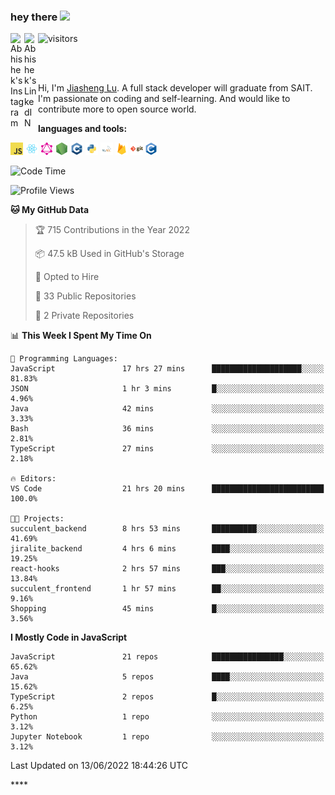 ### hey there <img src="https://media.giphy.com/media/hvRJCLFzcasrR4ia7z/giphy.gif" width="25px">
<a href="https://www.instagram.com/jiashengluljs/">
  <img align="left" alt="Abhishek's Instagram" width="22px" src="https://raw.githubusercontent.com/hussainweb/hussainweb/main/icons/instagram.png" />
</a>
<a href="https://www.linkedin.com/in/jiashenglujob/">
  <img align="left" alt="Abhishek's LinkedIN" width="22px" src="https://raw.githubusercontent.com/peterthehan/peterthehan/master/assets/linkedin.svg" />
</a>

![visitors](https://visitor-badge.glitch.me/badge?page_id=jonsnowljs.visitor-badge&left_color=green&right_color=red)

<br />
<br />

Hi, I'm [Jiasheng Lu](https://jonsnowljs.github.io/portfolio/). A full stack developer will graduate from SAIT. I'm passionate on coding and self-learning. And would like to contribute more to open source world.

**languages and tools:**  

<code><img height="20" src="https://raw.githubusercontent.com/github/explore/80688e429a7d4ef2fca1e82350fe8e3517d3494d/topics/javascript/javascript.png"></code>
<code><img height="20" src="https://raw.githubusercontent.com/github/explore/80688e429a7d4ef2fca1e82350fe8e3517d3494d/topics/react/react.png"></code>
<code><img height="20" src="https://raw.githubusercontent.com/github/explore/5c058a388828bb5fde0bcafd4bc867b5bb3f26f3/topics/graphql/graphql.png"></code>
<code><img height="20" src="https://raw.githubusercontent.com/github/explore/80688e429a7d4ef2fca1e82350fe8e3517d3494d/topics/nodejs/nodejs.png"></code>
<code><img height="20" src="https://raw.githubusercontent.com/github/explore/80688e429a7d4ef2fca1e82350fe8e3517d3494d/topics/cpp/cpp.png"></code>
<code><img height="20" src="https://raw.githubusercontent.com/github/explore/80688e429a7d4ef2fca1e82350fe8e3517d3494d/topics/python/python.png"></code>
<code><img height="20" src="https://raw.githubusercontent.com/github/explore/80688e429a7d4ef2fca1e82350fe8e3517d3494d/topics/mysql/mysql.png"></code>
<code><img height="20" src="https://raw.githubusercontent.com/github/explore/80688e429a7d4ef2fca1e82350fe8e3517d3494d/topics/firebase/firebase.png"></code>
<code><img height="20" src="https://raw.githubusercontent.com/github/explore/80688e429a7d4ef2fca1e82350fe8e3517d3494d/topics/git/git.png"></code>
<code><img height="20" src="https://github.com/jonsnowljs/portfolio/blob/master/src/assets/img/skill/c.svg"></code>


<!--START_SECTION:waka-->
![Code Time](http://img.shields.io/badge/Code%20Time-0%20secs-blue)

![Profile Views](http://img.shields.io/badge/Profile%20Views-14-blue)

**🐱 My GitHub Data** 

> 🏆 715 Contributions in the Year 2022
 > 
> 📦 47.5 kB Used in GitHub's Storage 
 > 
> 💼 Opted to Hire
 > 
> 📜 33 Public Repositories 
 > 
> 🔑 2 Private Repositories  
 > 
📊 **This Week I Spent My Time On** 

```text
💬 Programming Languages: 
JavaScript               17 hrs 27 mins      ████████████████████░░░░░   81.83% 
JSON                     1 hr 3 mins         █░░░░░░░░░░░░░░░░░░░░░░░░   4.96% 
Java                     42 mins             ░░░░░░░░░░░░░░░░░░░░░░░░░   3.33% 
Bash                     36 mins             ░░░░░░░░░░░░░░░░░░░░░░░░░   2.81% 
TypeScript               27 mins             ░░░░░░░░░░░░░░░░░░░░░░░░░   2.18%

🔥 Editors: 
VS Code                  21 hrs 20 mins      █████████████████████████   100.0%

🐱‍💻 Projects: 
succulent_backend        8 hrs 53 mins       ██████████░░░░░░░░░░░░░░░   41.69% 
jiralite_backend         4 hrs 6 mins        ████░░░░░░░░░░░░░░░░░░░░░   19.25% 
react-hooks              2 hrs 57 mins       ███░░░░░░░░░░░░░░░░░░░░░░   13.84% 
succulent_frontend       1 hr 57 mins        ██░░░░░░░░░░░░░░░░░░░░░░░   9.16% 
Shopping                 45 mins             █░░░░░░░░░░░░░░░░░░░░░░░░   3.56%

```

**I Mostly Code in JavaScript** 

```text
JavaScript               21 repos            ████████████████░░░░░░░░░   65.62% 
Java                     5 repos             ████░░░░░░░░░░░░░░░░░░░░░   15.62% 
TypeScript               2 repos             █░░░░░░░░░░░░░░░░░░░░░░░░   6.25% 
Python                   1 repo              ░░░░░░░░░░░░░░░░░░░░░░░░░   3.12% 
Jupyter Notebook         1 repo              ░░░░░░░░░░░░░░░░░░░░░░░░░   3.12%

```



 Last Updated on 13/06/2022 18:44:26 UTC
<!--END_SECTION:waka-->****
